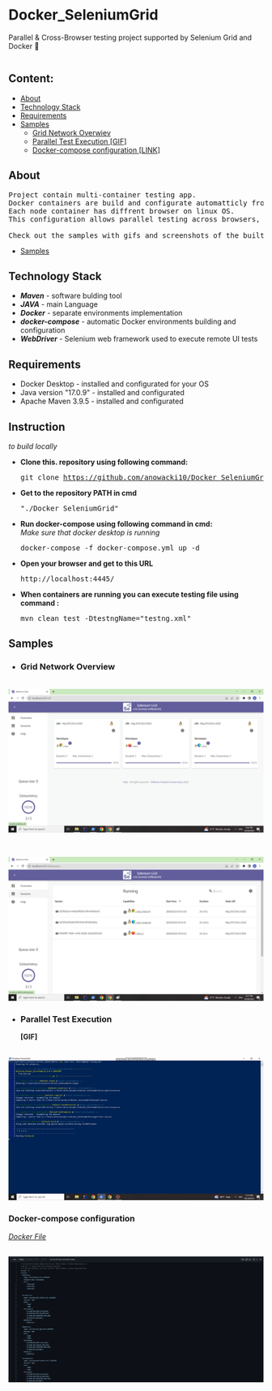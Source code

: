# Docker_SeleniumGrid
Parallel &amp; Cross-Browser testing project supported by Selenium Grid and Docker 	:whale:
<pre></pre>
## Content:
* [About](#about-project)
* [Technology Stack](#technology-stack)
* [Requirements](#requirements)
* [Samples](#samples)
  + [Grid Network Overwiev](#grid-network-overview)
  + [Parallel Test Execution [GIF] ](#parallel-test-execution)
  + [Docker-compose configuration [LINK]](#docker-compose-configuration)





## About
<pre>
Project contain multi-container testing app.
Docker containers are build and configurate automatticly from docker-compose.yml file.
Each node container has diffrent browser on linux OS.
This configuration allows parallel testing across browsers, and is easy to customize for more complex environments.
  
Check out the samples with gifs and screenshots of the built environment.  
</pre>
* [Samples](#samples)

## Technology Stack
-  <b><i>Maven</b></i> -  software bulding tool
-  <b><i>JAVA</b></i> -  main Language
-  <b><i>Docker</b></i> -  separate environments implementation
-  <b><i>docker-compose</b></i> -  automatic Docker environments building and configuration
-  <b><i>WebDriver</b></i> -  Selenium web framework used to execute remote UI tests

## Requirements
- Docker Desktop - installed and configurated for your OS
- Java version "17.0.9"  - installed and configurated
- Apache Maven 3.9.5 - installed and configurated

## Instruction 
<i>to build locally</i>

- **Clone this. repository using following command:**  <pre>git clone https://github.com/anowacki10/Docker_SeleniumGrid.git</pre>
- **Get to the repository PATH in cmd** <pre> "./Docker_SeleniumGrid"</pre>
- **Run docker-compose using following command in cmd:** <br><i> Make sure that docker desktop is running </i></br><pre>docker-compose -f docker-compose.yml up -d</pre>
- **Open your browser and get to this URL** <pre> http://localhost:4445/ </pre>
- **When containers are running you can execute testing file using command :** <pre>mvn clean test -DtestngName="testng.xml" </pre>



## Samples

- ### Grid Network Overview
  
<br>![Alt Text](.Attachments/grid_overwiev.png) </br>
<pre></pre>
<br>![Alt Text](.Attachments/gird_sessions.png)  </br>


- ### Parallel Test Execution
   <b>[GIF]</b>

<br>![Alt Text](.Attachments/parallel_test_GIF.gif) </br>

### Docker-compose configuration 
<i>[Docker File](https://github.com/anowacki10/Docker_SeleniumGrid/blob/master/docker-compose.yml)</i>

<br>![Alt text](.Attachments/docker-compose.png)</br>
